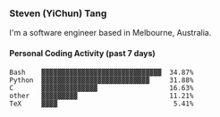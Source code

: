 ### Steven (YiChun) Tang

I'm a software engineer based in Melbourne, Australia.

#### Personal Coding Activity (past 7 days)
```
Bash    ▓▓▓▓▓▓▓▓▓▓▓▓▓▓▓▓▓▓▓▓▓▓▓▓▓▓▓▓▓▓  34.87%
Python  ▓▓▓▓▓▓▓▓▓▓▓▓▓▓▓▓▓▓▓▓▓▓▓▓▓▓▓     31.88%
C       ▓▓▓▓▓▓▓▓▓▓▓▓▓▓                  16.63%
other   ▓▓▓▓▓▓▓▓▓                       11.21%
TeX     ▓▓▓▓                             5.41%
```

